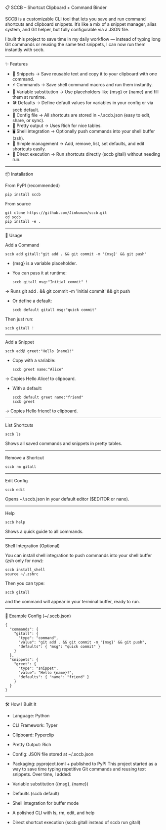 📋 SCCB – Shortcut Clipboard + Command Binder

SCCB is a customizable CLI tool that lets you save and run command shortcuts and clipboard snippets.
It’s like a mix of a snippet manager, alias system, and Git helper, but fully configurable via a JSON file.

I built this project to save time in my daily workflow — instead of typing long Git commands or reusing the same text snippets, I can now run them instantly with sccb.

---

✨ Features

- 🔖 Snippets → Save reusable text and copy it to your clipboard with one command.
- ⚡ Commands → Save shell command macros and run them instantly.
- 📝 Variable substitution → Use placeholders like {msg} or {name} and fill them at runtime.
- 🛠 Defaults → Define default values for variables in your config or via sccb default.
- 📂 Config file → All shortcuts are stored in ~/.sccb.json (easy to edit, share, or sync).
- 🎨 Pretty output → Uses Rich for nice tables.
- 🖥 Shell integration → Optionally push commands into your shell buffer (zsh).
- 🧹 Simple management → Add, remove, list, set defaults, and edit shortcuts easily.
- 🚀 Direct execution → Run shortcuts directly (sccb gitall) without needing run.

---

📦 Installation

From PyPI (recommended)

    pip install sccb

From source

    git clone https://github.com/Jinkuman/sccb.git
    cd sccb
    pip install -e .

---

🚀 Usage

Add a Command

    sccb add gitall:"git add . && git commit -m '{msg}' && git push"

- {msg} is a variable placeholder.

- You can pass it at runtime:

      sccb gitall msg:"Initial commit" !

→ Runs git add . && git commit -m 'Initial commit' && git push

- Or define a default:

      sccb default gitall msg:"quick commit"

Then just run:

    sccb gitall !

---

Add a Snippet

    sccb add@ greet:"Hello {name}!"

- Copy with a variable:

      sccb greet name:"Alice"

→ Copies Hello Alice! to clipboard.

- With a default:

      sccb default greet name:"friend"
      sccb greet

→ Copies Hello friend! to clipboard.

---

List Shortcuts

    sccb ls

Shows all saved commands and snippets in pretty tables.

---

Remove a Shortcut

    sccb rm gitall

---

Edit Config

    sccb edit

Opens ~/.sccb.json in your default editor ($EDITOR or nano).

---

Help

    sccb help

Shows a quick guide to all commands.

---

Shell Integration (Optional)

You can install shell integration to push commands into your shell buffer (zsh only for now):

    sccb install_shell
    source ~/.zshrc

Then you can type:

    sccb gitall

and the command will appear in your terminal buffer, ready to run.

---

📌 Example Config (~/.sccb.json)

    {
      "commands": {
        "gitall": {
          "type": "command",
          "value": "git add . && git commit -m '{msg}' && git push",
          "defaults": { "msg": "quick commit" }
        }
      },
      "snippets": {
        "greet": {
          "type": "snippet",
          "value": "Hello {name}!",
          "defaults": { "name": "friend" }
        }
      }
    }

---

🛠 How I Built It

- Language: Python
- CLI Framework: Typer
- Clipboard: Pyperclip
- Pretty Output: Rich
- Config: JSON file stored at ~/.sccb.json
- Packaging: pyproject.toml + published to PyPI
  This project started as a way to save time typing repetitive Git commands and reusing text snippets. Over time, I added:

- Variable substitution ({msg}, {name})
- Defaults (sccb default)
- Shell integration for buffer mode
- A polished CLI with ls, rm, edit, and help
- Direct shortcut execution (sccb gitall instead of sccb run gitall)
